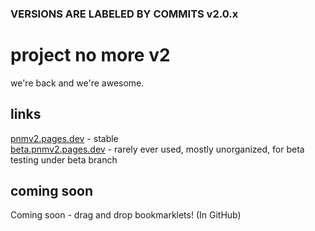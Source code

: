 ### VERSIONS ARE LABELED BY COMMITS v2.0.x
# project no more v2
we're back and we're awesome.
## links
[pnmv2.pages.dev](https://pnmv2.pages.dev) - stable<br>
[beta.pnmv2.pages.dev](https://beta.pnmv2.pages.dev) - rarely ever used, mostly unorganized, for beta testing under beta branch
## coming soon
Coming soon - drag and drop bookmarklets! (In GitHub)
